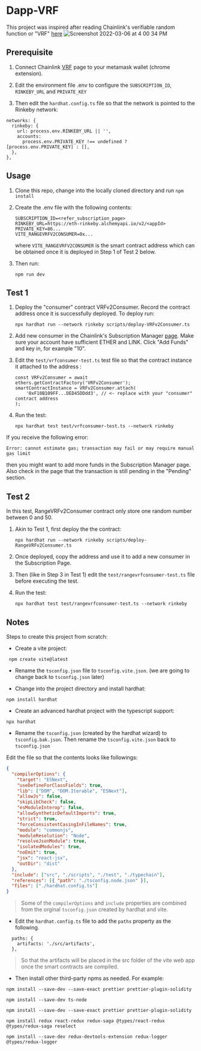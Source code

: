 # Dapp-VRF

This project was inspired after reading Chainlink's verifiable random function or "VRF" [here](https://docs.chain.link/docs/get-a-random-number/#create-and-deploy-a-vrf-v2-compatible-contract)
![Screenshot 2022-03-06 at 4 00 34 PM](https://user-images.githubusercontent.com/732071/156914580-b13b9fa3-45f5-42f1-8ae8-9fa80e4ab046.png)

## Prerequisite

1. Connect Chainlink [VRF](https://vrf.chain.link/) page to your metamask wallet (chrome extension).

2. Edit the environment file .env to configure the `SUBSCRIPTION_ID`, `RINKEBY_URL` and `PRIVATE_KEY`

3. Then edit the `hardhat.config.ts` file so that the network is pointed to the Rinkeby network:

```
networks: {
  rinkeby: {
    url: process.env.RINKEBY_URL || '',
    accounts:
      process.env.PRIVATE_KEY !== undefined ? [process.env.PRIVATE_KEY] : [],
  },
},
```

## Usage

1. Clone this repo, change into the locally cloned directory and run `npm install`
2. Create the .env file with the following contents:

   ```
   SUBSCRIPTION_ID=<refer_subscription_page>
   RINKEBY_URL=https://eth-rinkeby.alchemyapi.io/v2/<appId>
   PRIVATE_KEY=86...
   VITE_RANGEVRFV2CONSUMER=0x...
   ```

   where `VITE_RANGEVRFV2CONSUMER` is the smart contract address which can be obtained once it is deployed in Step 1 of Test 2 below.

3. Then run:

   ```
   npm run dev
   ```

## Test 1

1. Deploy the "consumer" contract VRFv2Consumer.
   Record the contract address once it is successfully deployed. To deploy run:

   ```
   npx hardhat run --network rinkeby scripts/deploy-VRFv2Consumer.ts
   ```

2. Add new consumer in the Chainlink's Subscription Manager [page](https://vrf.chain.link/rinkeby).
   Make sure your account have sufficient ETHER and LINK. Click "Add Funds" and key in, for example "10".

3. Edit the `test/vrfconsumer-test.ts` test file so that the contract instance it attached to the address :

   ```
   const VRFv2Consumer = await ethers.getContractFactory('VRFv2Consumer');
   smartContractInstance = VRFv2Consumer.attach(
       '0xF10B109FF...DED45DDdd3', // <- replace with your "consumer" contract address
   );
   ```

4. Run the test:

   ```
   npx hardhat test test/vrfconsumer-test.ts --network rinkeby
   ```

If you receive the following error:

```
Error: cannot estimate gas; transaction may fail or may require manual gas limit
```

then you might want to add more funds in the Subscription Manager page. Also check in the page that the transaction is still pending in the "Pending" section.

## Test 2

In this test, RangeVRFv2Consumer contract only store one random number between 0 and 50.

1. Akin to Test 1, first deploy the the contract:

   ```
   npx hardhat run --network rinkeby scripts/deploy-RangeVRFv2Consumer.ts
   ```

2. Once deployed, copy the address and use it to add a new consumer in the Subscription Page.
3. Then (like in Step 3 in Test 1) edit the `test/rangevrfconsumer-test.ts` file before executing the test.
4. Run the test:

   ```
   npx hardhat test test/rangevrfconsumer-test.ts --network rinkeby
   ```

## Notes

Steps to create this project from scratch:

- Create a vite project:

```
 npm create vite@latest
```

- Rename the `tsconfig.json` file to `tsconfig.vite.json`. (we are going to change back to `tsconfig.json` later)

- Change into the project directory and install hardhat:

```
npm install hardhat
```

- Create an advanced hardhat project with the typescript support:

```
npx hardhat
```

- Rename the `tsconfig.json` (created by the hardhat wizard) to `tsconfig.bak.json`. Then rename the `tsconfig.vite.json` back to `tsconfig.json`

Edit the file so that the contents looks like followings:

```json
{
  "compilerOptions": {
    "target": "ESNext",
    "useDefineForClassFields": true,
    "lib": ["DOM", "DOM.Iterable", "ESNext"],
    "allowJs": false,
    "skipLibCheck": false,
    "esModuleInterop": false,
    "allowSyntheticDefaultImports": true,
    "strict": true,
    "forceConsistentCasingInFileNames": true,
    "module": "commonjs",
    "moduleResolution": "Node",
    "resolveJsonModule": true,
    "isolatedModules": true,
    "noEmit": true,
    "jsx": "react-jsx",
    "outDir": "dist"
  },
  "include": ["src", "./scripts", "./test", "./typechain"],
  "references": [{ "path": "./tsconfig.node.json" }],
  "files": ["./hardhat.config.ts"]
}
```

> Some of the `compilerOptions` and `include` properties are combined from the orginal `tsconfig.json` created by hardhat and vite.

- Edit the `hardhat.config.ts` file to add the `paths` property as the following.

```
  paths: {
    artifacts: './src/artifacts',
  },
```

> So that the artifacts will be placed in the src folder of the vite web app once the smart contracts are compiled.

- Then install other third-party npms as needed. For example:

```
npm install --save-dev --save-exact prettier prettier-plugin-solidity
```

```
npm install --save-dev ts-node
```

```
npm install --save-dev --save-exact prettier prettier-plugin-solidity
```

```
npm install redux react-redux redux-saga @types/react-redux @types/redux-saga reselect
```

```
npm install --save-dev redux-devtools-extension redux-logger @types/redux-logger
```

